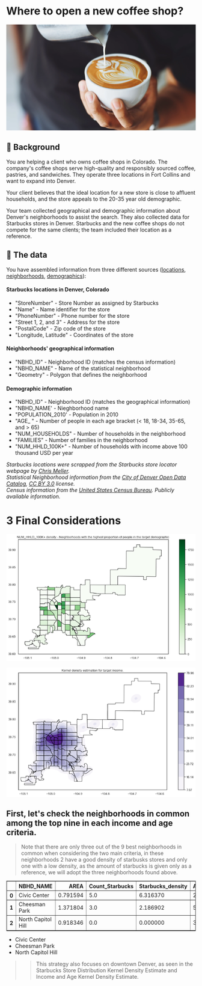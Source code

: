 # Where to open a new coffee shop?

![](https://raw.githubusercontent.com/rafaeldjsm/Data_Science/master/Imagens/webp-net-resizeimage-6-1.webp)

## 📖 Background
You are helping a client who owns coffee shops in Colorado. The company's coffee shops serve high-quality and responsibly sourced coffee,  pastries, and sandwiches. They operate three locations in Fort Collins and want to expand into Denver. 

Your client believes that the ideal location for a new store is close to affluent households, and the store appeals to the 20-35 year old demographic.
 
Your team collected geographical and demographic information about Denver's neighborhoods to assist the search. They also collected data for Starbucks stores in Denver. Starbucks and the new coffee shops do not compete for the same clients; the team included their location as a reference.

## 💾 The data
You have assembled information from three different sources ([locations](https://github.com/chrismeller/), [neighborhoods](http://data.denvergov.org), [demographics](https://www.census.gov/)):

#### Starbucks locations in Denver, Colorado
- "StoreNumber" - Store Number as assigned by Starbucks
- "Name" - Name identifier for the store
- "PhoneNumber" - Phone number for the store
- "Street 1, 2, and 3" - Address for the store
- "PostalCode" - Zip code of the store
- "Longitude, Latitude" - Coordinates of the store

#### Neighborhoods' geographical information
- "NBHD_ID" - Neighborhood ID (matches the census information)
- "NBHD_NAME" - Name of the statistical neighborhood
- "Geometry" - Polygon that defines the neighborhood

#### Demographic information
- "NBHD_ID" - Neighborhood ID (matches the geographical information)
- "NBHD_NAME' - Nieghborhood name
- "POPULATION_2010' - Population in 2010
- "AGE_ " - Number of people in each age bracket (< 18, 18-34, 35-65, and > 65)
- "NUM_HOUSEHOLDS" - Number of households in the neighborhood
- "FAMILIES" - Number of families in the neighborhood
- "NUM_HHLD_100K+" - Number of households with income above 100 thousand USD per year

_Starbucks locations were scrapped from the Starbucks store locator webpage by [Chris Meller](https://github.com/chrismeller/)._  
_Statistical Neighborhood information from the [City of Denver Open Data Catalog](http://data.denvergov.org), [CC BY 3.0](http://creativecommons.org/licenses/by/3.0/) license._      
_Census information from the [United States Census Bureau](https://www.census.gov/). Publicly available information._


# 3 Final Considerations

<p align="center">
  <img src="https://github.com/rafaeldjsm/Data_Science/blob/master/Geospatial_Intelligence_for_the_best_Coffee_Shop_location/data/density_100k.png" alt="Sublime's custom image"/>
</p>


<p align="center">
  <img src="https://github.com/rafaeldjsm/Data_Science/blob/master/Geospatial_Intelligence_for_the_best_Coffee_Shop_location/data/kde_geoplot.png" alt="Sublime's custom image"/>
</p>


## First, let's check the neighborhoods in common among the top nine in each income and age criteria.

> Note that there are only three out of the 9 best neighborhoods in common when considering the two main criteria, in these neighborhoods 2 have a good density of starbusks stores and only one with a low density, as the amount of starbucks is given only as a reference, we will adopt the three neighborhoods found above.

<table border="1" align="center">
  <thead>
    <tr style="text-align: right;">
      <th></th>
      <th>NBHD_NAME</th>
      <th>AREA</th>
      <th>Count_Starbucks</th>
      <th>Starbucks_density</th>
      <th>AGE_18_TO_34</th>
      <th>NUM_HHLD_100K+</th>
      <th>AGE_18_TO_34_density</th>
      <th>NUM_HHLD_100K+_density</th>
    </tr>
  </thead>
  <tbody>
    <tr>
      <th>0</th>
      <td>Civic Center</td>
      <td>0.791594</td>
      <td>5.0</td>
      <td>6.316370</td>
      <td>2012.0</td>
      <td>1519.0</td>
      <td>2541.707311</td>
      <td>1918.913223</td>
    </tr>
    <tr>
      <th>1</th>
      <td>Cheesman Park</td>
      <td>1.371804</td>
      <td>3.0</td>
      <td>2.186902</td>
      <td>5961.0</td>
      <td>1680.0</td>
      <td>4345.373953</td>
      <td>1224.665029</td>
    </tr>
    <tr>
      <th>2</th>
      <td>North Capitol Hill</td>
      <td>0.918346</td>
      <td>0.0</td>
      <td>0.000000</td>
      <td>3238.0</td>
      <td>1010.0</td>
      <td>3525.905913</td>
      <td>1099.803883</td>
    </tr>
  </tbody>
</table>

- Civic Center
- Cheesman Park
- North Capitol Hill

>> This strategy also focuses on downtown Denver, as seen in the Starbucks Store Distribution Kernel Density Estimate and Income and Age Kernel Density Estimate.

